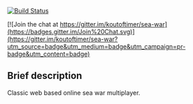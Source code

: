 [![Build Status](https://travis-ci.org/koutoftimer/sea-war.svg?branch=master)](https://travis-ci.org/koutoftimer/sea-war)

[![Join the chat at https://gitter.im/koutoftimer/sea-war](https://badges.gitter.im/Join%20Chat.svg)](https://gitter.im/koutoftimer/sea-war?utm_source=badge&utm_medium=badge&utm_campaign=pr-badge&utm_content=badge)

## Brief description

Classic web based online sea war multiplayer.
